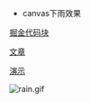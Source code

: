 - canvas下雨效果

[掘金代码块](https://code.juejin.cn/pen/7085706140834611234)

[文章](https://juejin.cn/post/7085726452838039566)

[演示](https://wuyunzhemu.github.io/demos/rain/)

![rain.gif](https://p1-juejin.byteimg.com/tos-cn-i-k3u1fbpfcp/17b91590b9e84ade8940af5d516f8301~tplv-k3u1fbpfcp-watermark.image?)
